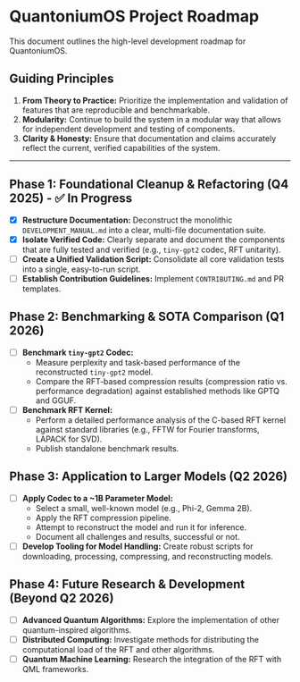 # QuantoniumOS Project Roadmap

This document outlines the high-level development roadmap for QuantoniumOS.

## Guiding Principles

1.  **From Theory to Practice:** Prioritize the implementation and validation of features that are reproducible and benchmarkable.
2.  **Modularity:** Continue to build the system in a modular way that allows for independent development and testing of components.
3.  **Clarity & Honesty:** Ensure that documentation and claims accurately reflect the current, verified capabilities of the system.

---

## Phase 1: Foundational Cleanup & Refactoring (Q4 2025) - ✅ In Progress

-   [x] **Restructure Documentation:** Deconstruct the monolithic `DEVELOPMENT_MANUAL.md` into a clear, multi-file documentation suite.
-   [x] **Isolate Verified Code:** Clearly separate and document the components that are fully tested and verified (e.g., `tiny-gpt2` codec, RFT unitarity).
-   [ ] **Create a Unified Validation Script:** Consolidate all core validation tests into a single, easy-to-run script.
-   [ ] **Establish Contribution Guidelines:** Implement `CONTRIBUTING.md` and PR templates.

## Phase 2: Benchmarking & SOTA Comparison (Q1 2026)

-   [ ] **Benchmark `tiny-gpt2` Codec:**
    -   Measure perplexity and task-based performance of the reconstructed `tiny-gpt2` model.
    -   Compare the RFT-based compression results (compression ratio vs. performance degradation) against established methods like GPTQ and GGUF.
-   [ ] **Benchmark RFT Kernel:**
    -   Perform a detailed performance analysis of the C-based RFT kernel against standard libraries (e.g., FFTW for Fourier transforms, LAPACK for SVD).
    -   Publish standalone benchmark results.

## Phase 3: Application to Larger Models (Q2 2026)

-   [ ] **Apply Codec to a ~1B Parameter Model:**
    -   Select a small, well-known model (e.g., Phi-2, Gemma 2B).
    -   Apply the RFT compression pipeline.
    -   Attempt to reconstruct the model and run it for inference.
    -   Document all challenges and results, successful or not.
-   [ ] **Develop Tooling for Model Handling:** Create robust scripts for downloading, processing, compressing, and reconstructing models.

## Phase 4: Future Research & Development (Beyond Q2 2026)

-   [ ] **Advanced Quantum Algorithms:** Explore the implementation of other quantum-inspired algorithms.
-   [ ] **Distributed Computing:** Investigate methods for distributing the computational load of the RFT and other algorithms.
-   [ ] **Quantum Machine Learning:** Research the integration of the RFT with QML frameworks.
